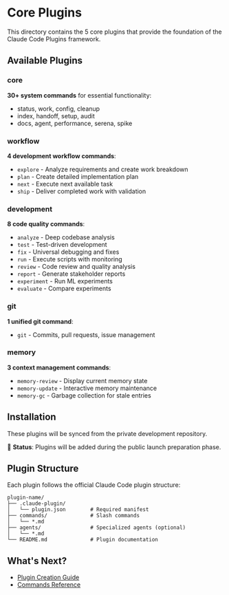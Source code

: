 # Core Plugins

This directory contains the 5 core plugins that provide the foundation of the Claude Code Plugins framework.

## Available Plugins

### core
**30+ system commands** for essential functionality:
- status, work, config, cleanup
- index, handoff, setup, audit
- docs, agent, performance, serena, spike

### workflow
**4 development workflow commands**:
- `explore` - Analyze requirements and create work breakdown
- `plan` - Create detailed implementation plan
- `next` - Execute next available task
- `ship` - Deliver completed work with validation

### development
**8 code quality commands**:
- `analyze` - Deep codebase analysis
- `test` - Test-driven development
- `fix` - Universal debugging and fixes
- `run` - Execute scripts with monitoring
- `review` - Code review and quality analysis
- `report` - Generate stakeholder reports
- `experiment` - Run ML experiments
- `evaluate` - Compare experiments

### git
**1 unified git command**:
- `git` - Commits, pull requests, issue management

### memory
**3 context management commands**:
- `memory-review` - Display current memory state
- `memory-update` - Interactive memory maintenance
- `memory-gc` - Garbage collection for stale entries

## Installation

These plugins will be synced from the private development repository.

🚧 **Status**: Plugins will be added during the public launch preparation phase.

## Plugin Structure

Each plugin follows the official Claude Code plugin structure:

```
plugin-name/
├── .claude-plugin/
│   └── plugin.json        # Required manifest
├── commands/              # Slash commands
│   └── *.md
├── agents/                # Specialized agents (optional)
│   └── *.md
└── README.md              # Plugin documentation
```

## What's Next?

- [Plugin Creation Guide](../docs/guides/plugin-creation.md)
- [Commands Reference](../docs/reference/commands.md)
